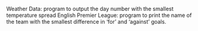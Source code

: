 Weather Data: program to output the day number with the smallest temperature spread
English Premier League:  program to print the name of the team with the smallest difference in ‘for’ and ‘against’ goals.
